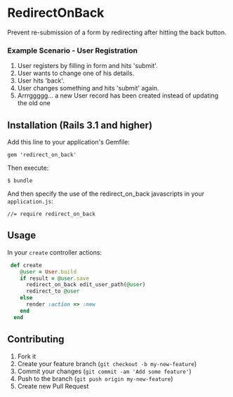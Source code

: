 # RedirectOnBack

Prevent re-submission of a form by redirecting after hitting the back button.

### Example Scenario - User Registration

1. User registers by filling in form and hits 'submit'.
2. User wants to change one of his details.
3. User hits 'back'.
4. User changes something and hits 'submit' again.
5. Arrrggggg... a new User record has been created instead of updating the old one

## Installation (Rails 3.1 and higher)

Add this line to your application's Gemfile:

    gem 'redirect_on_back'

Then execute:

    $ bundle


And then specify the use of the redirect_on_back
javascripts in your `application.js`:

    //= require redirect_on_back

## Usage

In your `create` controller actions:

```ruby
 def create
    @user = User.build
    if result = @user.save
      redirect_on_back edit_user_path(@user)
      redirect_to @user
    else
      render :action => :new
    end
  end
```

## Contributing

1. Fork it
2. Create your feature branch (`git checkout -b my-new-feature`)
3. Commit your changes (`git commit -am 'Add some feature'`)
4. Push to the branch (`git push origin my-new-feature`)
5. Create new Pull Request
